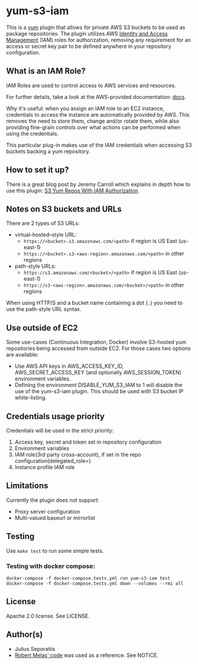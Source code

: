 # yum-s3-iam

This is a [yum](http://yum.baseurl.org/) plugin that allows for
private AWS S3 buckets to be used as package repositories. The plugin
utilizes AWS [Identity and Access Management](http://aws.amazon.com/iam/)
(IAM) roles for authorization, removing any requirement for an access or
secret key pair to be defined anywhere in your repository configuration.

## What is an IAM Role?

IAM Roles are used to control access to AWS services and resources.

For further details, take a look at the AWS-provided documentation:
[docs](http://aws.amazon.com/documentation/iam/).

Why it's useful: when you assign an IAM role to an EC2 instance,
credentials to access the instance are automatically provided by AWS.
This removes the need to store them, change and/or rotate
them, while also providing fine-grain controls over what actions can
be performed when using the credentials.

This particular plug-in makes use of the IAM credentials when accessing
S3 buckets backing a yum repository.

## How to set it up?

There is a great blog post by Jeremy Carroll which explains in depth how to
use this plugin:
[S3 Yum Repos With IAM Authorization](http://www.carrollops.com/blog/2012/09/11/s3-yum-repos-with-iam-authorization/).

## Notes on S3 buckets and URLs

There are 2 types of S3 URLs:
- virtual-hosted–style URL:
  - `https://<bucket>.s3.amazonaws.com/<path>` if region is US East (us-east-1)
  - `https://<bucket>.s3-<aws-region>.amazonaws.com/<path>` in other regions
- path-style URLs:
  - `https://s3.amazonaws.com/<bucket>/<path>` if region is US East (us-east-1)
  - `https://s3-<aws-region>.amazonaws.com/<bucket>/<path>` in other regions

When using HTTP/S and a bucket name containing a dot (`.`) you need to
use the path-style URL syntax.

## Use outside of EC2

Some use-cases (Continuous Integration, Docker) involve S3-hosted yum
repositories being accessed from outside EC2. For those cases two
options are available:
- Use AWS API keys in AWS_ACCESS_KEY_ID, AWS_SECRET_ACCESS_KEY (and optionally AWS_SESSION_TOKEN) environment variables.
- Defining the environment DISABLE_YUM_S3_IAM to 1 will disable the use of the yum-s3-iam plugin. This should be used
  with S3 bucket IP white-listing.

## Credentials usage priority

Credentials will be used in the strict priority:

1. Access key, secret and token set in repository configuration
2. Environment variables
3. IAM role(3rd party cross-account), if set in the repo configuration(delegated_role=<rolearn>)
4. Instance profile IAM role

## Limitations

Currently the plugin does not support:
- Proxy server configuration
- Multi-valued baseurl or mirrorlist

## Testing

Use `make test` to run some simple tests.

### Testing with docker compose:

```
docker-compose -f docker-compose.tests.yml run yum-s3-iam test
docker-compose -f docker-compose.tests.yml down --volumes --rmi all
```

## License

Apache 2.0 license. See LICENSE.

## Author(s)

- Julius Seporaitis
- [Robert Melas' code](https://github.com/rmela/yum-s3-plugin/) was
  used as a reference. See NOTICE.
